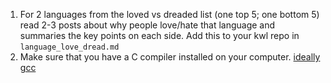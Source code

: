 1. For 2 languages from the loved vs dreaded list (one top 5; one bottom 5) read 2-3 posts about why people love/hate that language and summaries the key points on each side. Add this to your kwl repo in `language_love_dread.md`
1. Make sure that you have a C compiler installed on your computer. [ideally gcc](https://gcc.gnu.org/install/)
